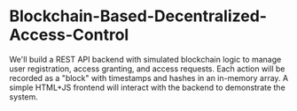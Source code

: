 # Blockchain-Based-Decentralized-Access-Control
We'll build a REST API backend with simulated blockchain logic to manage user registration, access granting, and access requests. Each action will be recorded as a "block" with timestamps and hashes in an in-memory array. A simple HTML+JS frontend will interact with the backend to demonstrate the system.

